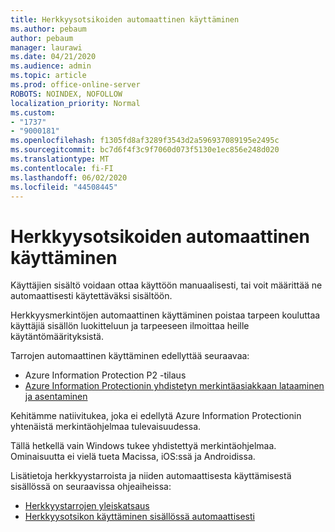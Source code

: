 ```yaml
---
title: Herkkyysotsikoiden automaattinen käyttäminen
ms.author: pebaum
author: pebaum
manager: laurawi
ms.date: 04/21/2020
ms.audience: admin
ms.topic: article
ms.prod: office-online-server
ROBOTS: NOINDEX, NOFOLLOW
localization_priority: Normal
ms.custom:
- "1737"
- "9000181"
ms.openlocfilehash: f1305fd8af3289f3543d2a596937089195e2495c
ms.sourcegitcommit: bc7d6f4f3c9f7060d073f5130e1ec856e248d020
ms.translationtype: MT
ms.contentlocale: fi-FI
ms.lasthandoff: 06/02/2020
ms.locfileid: "44508445"
---
```

# <a name="auto-apply-sensitivity-labels"></a>Herkkyysotsikoiden automaattinen käyttäminen

Käyttäjien sisältö voidaan ottaa käyttöön manuaalisesti, tai voit määrittää ne automaattisesti käytettäväksi sisältöön.

Herkkyysmerkintöjen automaattinen käyttäminen poistaa tarpeen kouluttaa käyttäjiä sisällön luokitteluun ja tarpeeseen ilmoittaa heille käytäntömäärityksistä.

Tarrojen automaattinen käyttäminen edellyttää seuraavaa:

- Azure Information Protection P2 -tilaus
- [Azure Information Protectionin yhdistetyn merkintäasiakkaan lataaminen ja asentaminen](https://docs.microsoft.com/azure/information-protection/rms-client/install-unifiedlabelingclient-app)

Kehitämme natiivitukea, joka ei edellytä Azure Information Protectionin yhtenäistä merkintäohjelmaa tulevaisuudessa.

Tällä hetkellä vain Windows tukee yhdistettyä merkintäohjelmaa.  Ominaisuutta ei vielä tueta Macissa, iOS:ssä ja Androidissa.

Lisätietoja herkkyystarroista ja niiden automaattisesta käyttämisestä sisällössä on seuraavissa ohjeaiheissa:

- [Herkkyystarrojen yleiskatsaus](https://docs.microsoft.com/microsoft-365/compliance/sensitivity-labels)
- [Herkkyysotsikon käyttäminen sisällössä automaattisesti](https://docs.microsoft.com/office365/securitycompliance/apply_sensitivity_label_automatically)